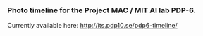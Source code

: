 ### Photo timeline for the Project MAC / MIT AI lab PDP-6.

Currently available here:
http://its.pdp10.se/pdp6-timeline/
